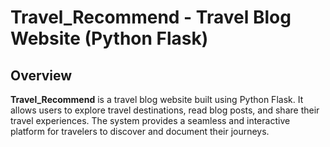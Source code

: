 # Travel_Recommend - Travel Blog Website (Python Flask)

## Overview

**Travel_Recommend** is a travel blog website built using Python Flask. It allows users to explore travel destinations, read blog posts, and share their travel experiences. The system provides a seamless and interactive platform for travelers to discover and document their journeys.




